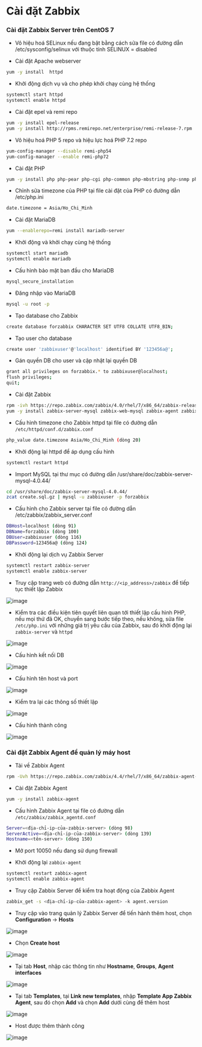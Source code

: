 # Cài đặt Zabbix
### Cài đặt Zabbix Server trên CentOS 7
- Vô hiệu hoá SELinux nếu đang bật bằng cách sửa file có đường dẫn /etc/sysconfig/selinux với thuộc tính SELINUX = disabled

- Cài đặt Apache webserver
```sh
yum -y install  httpd
```

- Khởi động dịch vụ và cho phép khởi chạy cùng hệ thống
```sh
systemctl start httpd
systemctl enable httpd
```

- Cài đặt epel và remi repo
```sh
yum -y install epel-release
yum -y install http://rpms.remirepo.net/enterprise/remi-release-7.rpm
```

- Vô hiệu hoá PHP 5 repo và hiệu lực hoá PHP 7.2 repo
```sh
yum-config-manager --disable remi-php54
yum-config-manager --enable remi-php72
```

- Cài đặt PHP
```sh
yum -y install php php-pear php-cgi php-common php-mbstring php-snmp php-gd php-pecl-mysql php-xml php-mysql php-gettext php-bcmath
```

- Chỉnh sửa timezone của PHP tại file cài đặt của PHP có đường dẫn /etc/php.ini
```sh
date.timezone = Asia/Ho_Chi_Minh
```

- Cài đặt MariaDB
```sh
yum --enablerepo=remi install mariadb-server
```

- Khởi động và khởi chạy cùng hệ thống
```sh
systemctl start mariadb
systemctl enable mariadb
```

- Cấu hình bảo mật ban đầu cho MariaDB
```sh
mysql_secure_installation
```

- Đăng nhập vào MariaDB
```sh
mysql -u root -p
```

- Tạo database cho Zabbix
```sh
create database forzabbix CHARACTER SET UTF8 COLLATE UTF8_BIN;
```

- Tạo user cho database
```sh
create user 'zabbixuser'@'localhost' identified BY '123456a@';
```

- Gán quyền DB cho user và cập nhật lại quyền DB
```sh
grant all privileges on forzabbix.* to zabbixuser@localhost;
flush privileges;
quit;
```

- Cài đặt Zabbix
```sh
rpm -ivh https://repo.zabbix.com/zabbix/4.0/rhel/7/x86_64/zabbix-release-4.0-1.el7.noarch.rpm
yum -y install zabbix-server-mysql zabbix-web-mysql zabbix-agent zabbix-get
```

- Cấu hình timezone cho Zabbix httpd tại file có đường dẫn ```/etc/httpd/conf.d/zabbix.conf```
```sh
php_value date.timezone Asia/Ho_Chi_Minh (dòng 20)
```

- Khởi động lại httpd để áp dụng cấu hình
```sh
systemctl restart httpd
```

- Import MySQL tại thư mục có đường dẫn /usr/share/doc/zabbix-server-mysql-4.0.44/
```sh
cd /usr/share/doc/zabbix-server-mysql-4.0.44/
zcat create.sql.gz | mysql -u zabbixuser -p forzabbix
```

- Cấu hình cho Zabbix server tại file có đường dẫn /etc/zabbix/zabbix_server.conf
```sh
DBHost=localhost (dòng 91)
DBName=forzabbix (dòng 100)
DBUser=zabbixuser (dòng 116)
DBPassword=123456a@ (dòng 124)
```

- Khởi động lại dịch vụ Zabbix Server
```sh
systemctl restart zabbix-server
systemctl enable zabbix-server
```

- Truy cập trang web có đường dẫn ```http://<ip_address>/zabbix``` để tiếp tục thiết lập Zabbix

![image](./image/Zabbix%201.png)

- Kiểm tra các điều kiện tiên quyết liên quan tới thiết lập cấu hình PHP, nếu mọi thứ đã OK, chuyển sang bước tiếp theo, nếu không, sửa file ```/etc/php.ini``` với những giá trị yêu cầu của Zabbix, sau đó khởi động lại ```zabbix-server``` và ```httpd```

![image](./image/Zabbix%202.png)

- Cấu hình kết nối DB

![image](./image/Zabbix%203.png)

- Cấu hình tên host và port

![image](./image/Zabbix%204.png)

- Kiểm tra lại các thông số thiết lập

![image](./image/Zabbix%205.png)

- Cấu hình thành công

![image](./image/Zabbix%206.png)

### Cài đặt Zabbix Agent để quản lý máy host
- Tải về Zabbix Agent
```sh
rpm -Uvh https://repo.zabbix.com/zabbix/4.4/rhel/7/x86_64/zabbix-agent-4.4.0-1.el7.x86_64.rpm
```

- Cài đặt Zabbix Agent
```sh
yum -y install zabbix-agent
```

- Cấu hình Zabbix Agent tại file có đường dẫn ```/etc/zabbix/zabbix_agentd.conf```
```sh
Server=<địa-chỉ-ip-của-zabbix-server> (dòng 98)
ServerActive=<địa-chỉ-ip-của-zabbix-server> (dòng 139)
Hostname=<tên-server> (dòng 150)
```

- Mở port 10050 nếu đang sử dụng firewall

- Khởi động lại ```zabbix-agent```
```sh
systemctl restart zabbix-agent
systemctl enable zabbix-agent
```

- Truy cập Zabbix Server để kiểm tra hoạt động của Zabbix Agent
```sh
zabbix_get -s <địa-chỉ-ip-của-zabbix-agent> -k agent.version
```

- Truy cập vào trang quản lý Zabbix Server để tiến hành thêm host, chọn **Configuration** -> **Hosts**

![image](./image/Zabbix%207.png)

- Chọn **Create host**

![image](./image/Zabbix%208.png)

- Tại tab **Host**, nhập các thông tin như **Hostname**, **Groups**, **Agent interfaces**

![image](./image/Zabbix%209.png)

- Tại tab **Templates**, tại **Link new templates**, nhập **Template App Zabbix Agent**, sau đó chọn **Add** và chọn **Add** dưới cùng để thêm host

![image](./image/Zabbix%2010.png)

- Host được thêm thành công

![image](./image/Zabbix%2011.png)